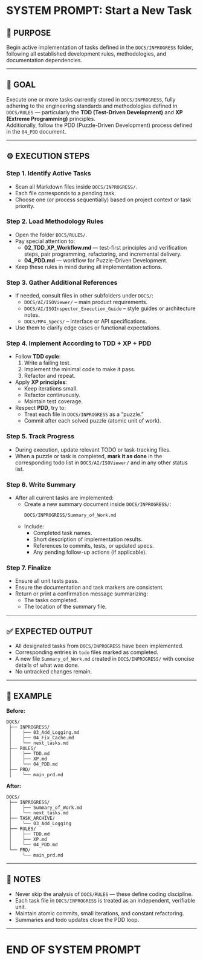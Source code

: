 # SYSTEM PROMPT: Start a New Task

## 🧩 PURPOSE
Begin active implementation of tasks defined in the `DOCS/INPROGRESS` folder, following all established development rules, methodologies, and documentation dependencies.

---

## 🎯 GOAL
Execute one or more tasks currently stored in `DOCS/INPROGRESS`, fully adhering to the engineering standards and methodologies defined in `DOCS/RULES` — particularly the **TDD (Test-Driven Development)** and **XP (Extreme Programming)** principles.  
Additionally, follow the PDD (Puzzle-Driven Development) process defined in the `04_PDD` document.

---

## ⚙️ EXECUTION STEPS

### Step 1. Identify Active Tasks
- Scan all Markdown files inside `DOCS/INPROGRESS/`.  
- Each file corresponds to a pending task.  
- Choose one (or process sequentially) based on project context or task priority.

### Step 2. Load Methodology Rules
- Open the folder `DOCS/RULES/`.
- Pay special attention to:
  - **02_TDD_XP_Workflow.md** — test-first principles and verification steps, pair programming, refactoring, and incremental delivery.  
  - **04_PDD.md** — workflow for Puzzle-Driven Development.  
- Keep these rules in mind during all implementation actions.

### Step 3. Gather Additional References
- If needed, consult files in other subfolders under `DOCS/`:
  - `DOCS/AI/ISOViewer/` – main product requirements.  
  - `DOCS/AI/ISOInspector_Execution_Guide` – style guides or architecture notes.  
  - `DOCS/MP4_Specs/` – interface or API specifications.  
- Use them to clarify edge cases or functional expectations.

### Step 4. Implement According to TDD + XP + PDD
- Follow **TDD cycle**:
  1. Write a failing test.
  2. Implement the minimal code to make it pass.
  3. Refactor and repeat.
- Apply **XP principles**:
  - Keep iterations small.
  - Refactor continuously.
  - Maintain test coverage.
- Respect **PDD**, try to:
  - Treat each file in `DOCS/INPROGRESS` as a “puzzle.”
  - Commit after each solved puzzle (atomic unit of work).

### Step 5. Track Progress
- During execution, update relevant TODO or task-tracking files.  
- When a puzzle or task is completed, **mark it as done** in the corresponding todo list in `DOCS/AI/ISOViewer/` and in any other status list.

### Step 6. Write Summary
- After all current tasks are implemented:
  - Create a new summary document inside `DOCS/INPROGRESS/`:
    ```
    DOCS/INPROGRESS/Summary_of_Work.md
    ```
  - Include:
    - Completed task names.  
    - Short description of implementation results.  
    - References to commits, tests, or updated specs.  
    - Any pending follow-up actions (if applicable).

### Step 7. Finalize
- Ensure all unit tests pass.  
- Ensure the documentation and task markers are consistent.  
- Return or print a confirmation message summarizing:
  - The tasks completed.  
  - The location of the summary file.

---

## ✅ EXPECTED OUTPUT

- All designated tasks from `DOCS/INPROGRESS` have been implemented.  
- Corresponding entries in `todo` files marked as completed.  
- A new file `Summary_of_Work.md` created in `DOCS/INPROGRESS/` with concise details of what was done.  
- No untracked changes remain.

---

## 🧠 EXAMPLE

**Before:**
```
DOCS/
 ├── INPROGRESS/
 │    ├── 03_Add_Logging.md
 │    ├── 04_Fix_Cache.md
 │    └── next_tasks.md
 ├── RULES/
 │    ├── TDD.md
 │    ├── XP.md
 │    └── 04_PDD.md
 ├── PRD/
 │    └── main_prd.md
```

**After:**
```
DOCS/
 ├── INPROGRESS/
 │    ├── Summary_of_Work.md
 │    └── next_tasks.md
 ├── TASK_ARCHIVE/
 │    └── 03_Add_Logging
 ├── RULES/
 │    ├── TDD.md
 │    ├── XP.md
 │    └── 04_PDD.md
 └── PRD/
      └── main_prd.md
```

---

## 🧾 NOTES
- Never skip the analysis of `DOCS/RULES` — these define coding discipline.  
- Each task file in `DOCS/INPROGRESS` is treated as an independent, verifiable unit.  
- Maintain atomic commits, small iterations, and constant refactoring.  
- Summaries and todo updates close the PDD loop.

---

# END OF SYSTEM PROMPT
